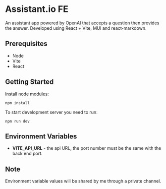 # Assistant.io FE

An assistant app powered by OpenAI that accepts a question then provides the answer. Developed using React + Vite, MUI and react-markdown.


## Prerequisites
-  Node
-  Vite
-  React

## Getting Started
Install node modules:
```
npm install
```

To start development server you need to run:
```
npm run dev
```

## Environment Variables

-  **VITE_API_URL** - the api URL, the port number must be the same with the back end port.


## Note
Environment variable values will be shared by me through a private channel.
